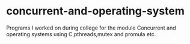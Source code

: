 # concurrent-and-operating-system

Programs I worked on during college for the module Concurrent and operating systems using C,pthreads,mutex and promula etc. 
